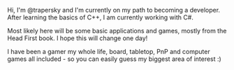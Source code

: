 Hi, I'm @trapersky and I'm currently on my path to becoming a developer. After learning the basics of C++, I am currently working with C#.

Most likely here will be some basic applications and games, mostly from the Head First book. I hope this will change one day!

I have been a gamer my whole life, board, tabletop, PnP and computer games all included - so you can easily guess my biggest area of interest :)

<!---
trapersky/trapersky is a ✨ special ✨ repository because its `README.md` (this file) appears on your GitHub profile.
You can click the Preview link to take a look at your changes.
--->
